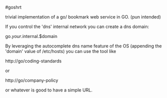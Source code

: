 #goshrt

trivial implementation of a go/<keyword> bookmark web service in GO. (pun intended)

If you control the 'dns' internal network you can create a dns domain:

go.$your.$internal.$domain

By leveraging the autocomplete dns name feature of the OS (appending the 'domain' value of /etc/hosts) you can use the tool
like 

http://go/coding-standards

or

http://go/company-policy

or whatever is good to have a simple URL. 



